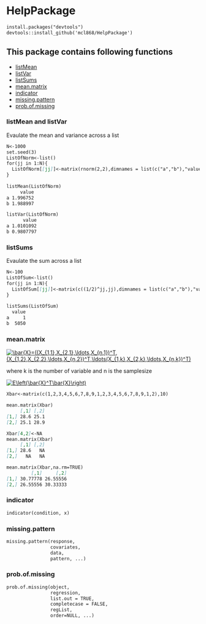 # HelpPackage

```markdown
install.packages("devtools")
devtools::install_github('mcl868/HelpPackage')
```


## This package contains following functions
- [listMean](https://github.com/mcl868/HelpPackage/blob/master/README.md#listmean-and-listvar)
- [listVar](https://github.com/mcl868/HelpPackage/blob/master/README.md#listmean-and-listvar)
- [listSums](https://github.com/mcl868/HelpPackage/blob/master/README.md#listsums)
- [mean.matrix](https://github.com/mcl868/HelpPackage/blob/master/README.md#meanmatrix)
- [indicator](https://github.com/mcl868/HelpPackage/blob/master/README.md#indicator)
- [missing.pattern](https://github.com/mcl868/HelpPackage/blob/master/README.md#missingpattern)
- [prob.of.missing](https://github.com/mcl868/HelpPackage/blob/master/README.md#probofmissing)

### listMean and listVar
Evaulate the mean and variance across a list 
```markdown
N<-1000
set.seed(3)
ListOfNorm<-list()
for(jj in 1:N){
  ListOfNorm[[jj]]<-matrix(rnorm(2,2),dimnames = list(c("a","b"),"value"))
}
  
listMean(ListOfNorm)
     value
a 1.996752
b 1.988997

listVar(ListOfNorm)
      value
a 1.0101092
b 0.9807797
```
### listSums
Evaulate the sum across a list 
```markdown
N<-100
ListOfSum<-list()
for(jj in 1:N){
  ListOfSum[[jj]]<-matrix(c((1/2)^jj,jj),dimnames = list(c("a","b"),"value"))
}
  
listSums(ListOfSum)
  value
a     1
b  5050
```
### mean.matrix
<a href="http://www.codecogs.com/eqnedit.php?latex=\bar{X}=((X_{1,1},X_{2,1},\ldots,X_{n,1})^T,(X_{1,2},X_{2,2},\ldots,X_{n,2})^T,\ldots(X_{1,k},X_{2,k},\ldots,X_{n,k})^T)" target="_blank"><img src="http://latex.codecogs.com/gif.latex?\bar{X}=((X_{1,1},X_{2,1},\ldots,X_{n,1})^T,(X_{1,2},X_{2,2},\ldots,X_{n,2})^T,\ldots(X_{1,k},X_{2,k},\ldots,X_{n,k})^T)" title="\bar{X}=((X_{1,1},X_{2,1},\ldots,X_{n,1})^T,(X_{1,2},X_{2,2},\ldots,X_{n,2})^T,\ldots(X_{1,k},X_{2,k},\ldots,X_{n,k})^T)" /></a>

where k is the number of variable and n is the samplesize

<a href="http://www.codecogs.com/eqnedit.php?latex=E\left(\bar{X}^T\bar{X}\right)" target="_blank"><img src="http://latex.codecogs.com/gif.latex?E\left(\bar{X}^T\bar{X}\right)" title="E\left(\bar{X}^T\bar{X}\right)" /></a>
```markdown
Xbar<-matrix(c(1,2,3,4,5,6,7,8,9,1,2,3,4,5,6,7,8,9,1,2),10)

mean.matrix(Xbar)
     [,1] [,2]
[1,] 28.6 25.1
[2,] 25.1 28.9

Xbar[4,2]<-NA
mean.matrix(Xbar)
     [,1] [,2]
[1,] 28.6   NA
[2,]   NA   NA

mean.matrix(Xbar,na.rm=TRUE)
         [,1]     [,2]
[1,] 30.77778 26.55556
[2,] 26.55556 30.33333
```
### indicator
```markdown
indicator(condition, x)
```
### missing.pattern
```markdown
missing.pattern(response, 
                covariates, 
                data, 
                pattern, ...)
```

### prob.of.missing
```markdown
prob.of.missing(object,
                regression,
                list.out = TRUE,
                completecase = FALSE,
                regList,
                order=NULL, ...)
```
